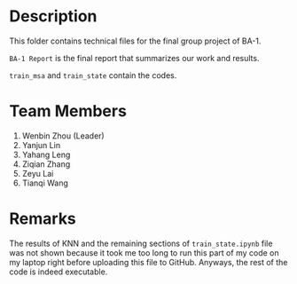 # Description

This folder contains technical files for the final group project of BA-1.

```BA-1 Report``` is the final report that summarizes our work and results.

```train_msa``` and ```train_state``` contain the codes.

# Team Members

1. Wenbin Zhou (Leader)
2. Yanjun Lin
3. Yahang Leng
4. Ziqian Zhang
5. Zeyu Lai
6. Tianqi Wang

# Remarks

The results of KNN and the remaining sections of ```train_state.ipynb``` file was not shown because it took me too long to run this part of my code on my laptop right before uploading this file to GitHub. Anyways, the rest of the code is indeed executable.
